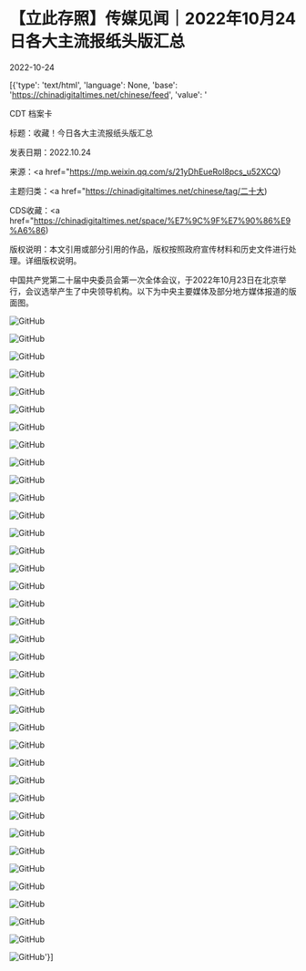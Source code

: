 # 【立此存照】传媒见闻｜2022年10月24日各大主流报纸头版汇总

2022-10-24

[{'type': 'text/html', 'language': None, 'base': 'https://chinadigitaltimes.net/chinese/feed', 'value': '

CDT 档案卡

标题：收藏！今日各大主流报纸头版汇总

发表日期：2022.10.24

来源：<a href="https://mp.weixin.qq.com/s/21yDhEueRol8pcs_u52XCQ)

主题归类：<a href="https://chinadigitaltimes.net/chinese/tag/二十大)

CDS收藏：<a href="https://chinadigitaltimes.net/space/%E7%9C%9F%E7%90%86%E9%A6%86)

版权说明：本文引用或部分引用的作品，版权按照政府宣传材料和历史文件进行处理。详细版权说明。





中国共产党第二十届中央委员会第一次全体会议，于2022年10月23日在北京举行，会议选举产生了中央领导机构。以下为中央主要媒体及部分地方媒体报道的版面图。

![GitHub](https://chinadigitaltimes.net/chinese/files/2022/10/post-688836-6356b46fcd809.)

![GitHub](https://chinadigitaltimes.net/chinese/files/2022/10/post-688836-6356b4723c2eb.)

![GitHub](https://chinadigitaltimes.net/chinese/files/2022/10/post-688836-6356b47521888.png)

![GitHub](https://chinadigitaltimes.net/chinese/files/2022/10/post-688836-6356b477d6e63.png)

![GitHub](https://chinadigitaltimes.net/chinese/files/2022/10/post-688836-6356b47d4ec39.png)

![GitHub](https://chinadigitaltimes.net/chinese/files/2022/10/post-688836-6356b47fd71e4.)

![GitHub](https://chinadigitaltimes.net/chinese/files/2022/10/post-688836-6356b4830f612.png)

![GitHub](https://chinadigitaltimes.net/chinese/files/2022/10/post-688836-6356b48653b6c.png)

![GitHub](https://chinadigitaltimes.net/chinese/files/2022/10/post-688836-6356b489ee0a5.png)

![GitHub](https://chinadigitaltimes.net/chinese/files/2022/10/post-688836-6356b48dce7ac.png)

![GitHub](https://chinadigitaltimes.net/chinese/files/2022/10/post-688836-6356b491c1531.png)

![GitHub](https://chinadigitaltimes.net/chinese/files/2022/10/post-688836-6356b49530a88.png)

![GitHub](https://chinadigitaltimes.net/chinese/files/2022/10/post-688836-6356b49a053dd.png)

![GitHub](https://chinadigitaltimes.net/chinese/files/2022/10/post-688836-6356b5ed76e28.png)

![GitHub](https://chinadigitaltimes.net/chinese/files/2022/10/post-688836-6356b5ef6e192.)

![GitHub](https://chinadigitaltimes.net/chinese/files/2022/10/post-688836-6356b5f375007.png)

![GitHub](https://chinadigitaltimes.net/chinese/files/2022/10/post-688836-6356b5f95f232.png)

![GitHub](https://chinadigitaltimes.net/chinese/files/2022/10/post-688836-6356b5fb9faf2.)

![GitHub](https://chinadigitaltimes.net/chinese/files/2022/10/post-688836-6356b6002d063.png)

![GitHub](https://chinadigitaltimes.net/chinese/files/2022/10/post-688836-6356b602b5d07.)

![GitHub](https://chinadigitaltimes.net/chinese/files/2022/10/post-688836-6356b60522269.)

![GitHub](https://chinadigitaltimes.net/chinese/files/2022/10/post-688836-6356ba1109cd2.png)

![GitHub](https://chinadigitaltimes.net/chinese/files/2022/10/post-688836-6356ba14aceb7.png)

![GitHub](https://chinadigitaltimes.net/chinese/files/2022/10/post-688836-6356ba17c9073.)

![GitHub](https://chinadigitaltimes.net/chinese/files/2022/10/post-688836-6356ba1b0d105.)

![GitHub](https://chinadigitaltimes.net/chinese/files/2022/10/post-688836-6356ba1d48d23.)

![GitHub](https://chinadigitaltimes.net/chinese/files/2022/10/post-688836-6356ba20cacc0.png)

![GitHub](https://chinadigitaltimes.net/chinese/files/2022/10/post-688836-6356ba24d15da.png)

![GitHub](https://chinadigitaltimes.net/chinese/files/2022/10/post-688836-6356ba29295ce.png)

![GitHub](https://chinadigitaltimes.net/chinese/files/2022/10/post-688836-6356ba4229755.png)

![GitHub](https://chinadigitaltimes.net/chinese/files/2022/10/post-688836-6356ba47288b0.png)

![GitHub](https://chinadigitaltimes.net/chinese/files/2022/10/post-688836-6356ba4bc0956.png)

![GitHub](https://chinadigitaltimes.net/chinese/files/2022/10/post-688836-6356ba50ebbd1.png)

![GitHub](https://chinadigitaltimes.net/chinese/files/2022/10/post-688836-6356ba556bf80.png)

![GitHub](https://chinadigitaltimes.net/chinese/files/2022/10/post-688836-6356ba5acefaf.png)

![GitHub](https://chinadigitaltimes.net/chinese/files/2022/10/post-688836-6356ba5d68300.)

![GitHub](https://chinadigitaltimes.net/chinese/files/2022/10/post-688836-6356ba5fc61ec.)'}]